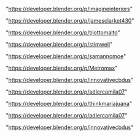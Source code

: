 "https://developer.blender.org/p/imagineinteriors"

"https://developer.blender.org/p/jamesclarket430"

"https://developer.blender.org/p/tilottomaltd"

"https://developer.blender.org/p/stimwell"

"https://developer.blender.org/p/samannomoe"

"https://developer.blender.org/p/Metromax"

"https://developer.blender.org/p/innovativecbdus"

"https://developer.blender.org/p/adlercamila07"

 
"https://developer.blender.org/p/thinkmariajuana"


"https://developer.blender.org/p/adlercamila07"


"https://developer.blender.org/p/innovativecbdus"


 
